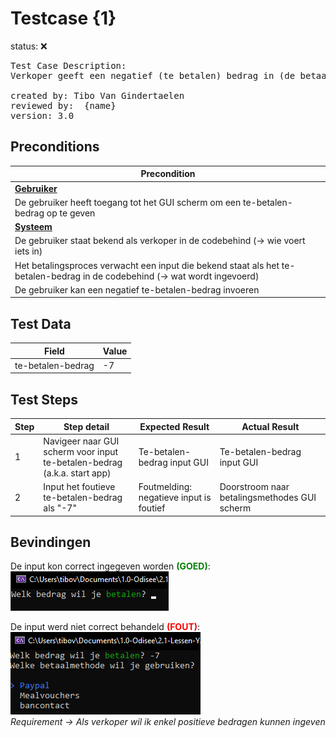 # Testcase {1}

status: ❌
<pre>
Test Case Description:
Verkoper geeft een negatief (te betalen) bedrag in (de betaalterminal)

created by: Tibo Van Gindertaelen
reviewed by:  {name}
version: 3.0
</pre>

## Preconditions
| Precondition |
| ------------ |
| <u><b>Gebruiker</b><u/> |
| De gebruiker heeft toegang tot het GUI scherm om een te-betalen-bedrag op te geven |
| <u><b>Systeem</b><u/> |
| De gebruiker staat bekend als verkoper in de codebehind (-> wie voert iets in)  |
| Het betalingsproces verwacht een input die bekend staat als het te-betalen-bedrag in de codebehind (-> wat wordt ingevoerd)  |
| De gebruiker kan een negatief te-betalen-bedrag invoeren  |


## Test Data
| Field      | Value   |
| ---------- | ------- |
| te-betalen-bedrag | -7 |



## Test Steps
| Step | Step detail | Expected Result | Actual Result |
| ---- | ----------- | --------------- | ------------- |
| 1    | Navigeer naar GUI scherm voor input te-betalen-bedrag (a.k.a. start app) | Te-betalen-bedrag input GUI | Te-betalen-bedrag input GUI |
| 2    | Input het foutieve te-betalen-bedrag als "-7"  | Foutmelding: negatieve input is foutief | Doorstroom naar betalingsmethodes GUI scherm |

## Bevindingen
De input kon correct ingegeven worden <span style="color:green; font-weight:bold">(GOED)</span>:</br>
![Alt text](image.png)

De input werd niet correct behandeld <span style="color:red; font-weight:bold">(FOUT)</span>:</br>
![Alt text](image-1.png)</br>
<span style="font-style:italic">Requirement -> Als verkoper wil ik enkel positieve bedragen kunnen ingeven</span>